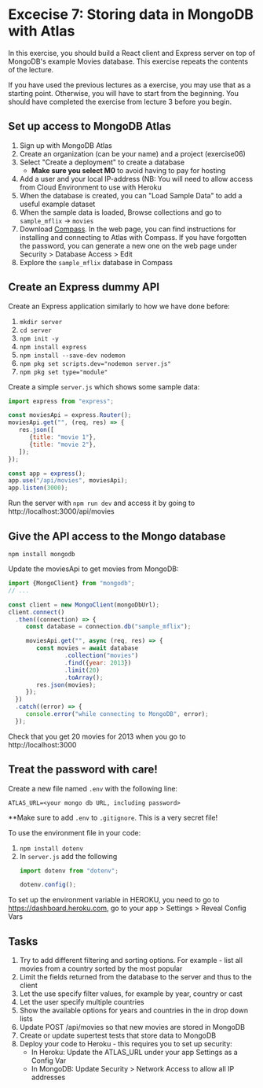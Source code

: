 Excecise 7: Storing data in MongoDB with Atlas
==============================================

In this exercise, you should build a React client and Express server on top of MongoDB's example Movies database. This
exercise repeats the contents of the lecture.

If you have used the previous lectures as a exercise, you may use that as a starting point. Otherwise, you will have to
start from the beginning. You should have completed the exercise from lecture 3 before you begin.

## Set up access to MongoDB Atlas

1. Sign up with MongoDB Atlas
2. Create an organization (can be your name) and a project (exercise06)
3. Select "Create a deployment" to create a database
   * **Make sure you select M0** to avoid having to pay for hosting
4. Add a user and your local IP-address (NB: You will need to allow access from Cloud Environment to use with Heroku
5. When the database is created, you can "Load Sample Data" to add a useful example dataset
6. When the sample data is loaded, Browse collections and go to `sample_mflix` -> `movies`
7. Download [Compass](https://www.mongodb.com/docs/compass/current/). In the web page, you can find instructions for
   installing and connecting to Atlas with Compass. If you have forgotten the password, you can generate a new one on
   the web page under Security > Database Access > Edit
8. Explore the `sample_mflix` database in Compass

## Create an Express dummy API

Create an Express application similarly to how we have done before:

1. `mkdir server`
2. `cd server`
3. `npm init -y`
4. `npm install express`
5. `npm install --save-dev nodemon`
6. `npm pkg set scripts.dev="nodemon server.js"`
7. `npm pkg set type="module"`

Create a simple `server.js` which shows some sample data:

```js
import express from "express";

const moviesApi = express.Router();
moviesApi.get("", (req, res) => {
   res.json([
      {title: "movie 1"},
      {title: "movie 2"},
   ]);
});

const app = express();
app.use("/api/movies", moviesApi);
app.listen(3000);
```

Run the server with `npm run dev` and access it by going to http://localhost:3000/api/movies

## Give the API access to the Mongo database

`npm install mongodb`

Update the moviesApi to get movies from MongoDB:

```js
import {MongoClient} from "mongodb";
// ...

const client = new MongoClient(mongoDbUrl);
client.connect()
  .then((connection) => {
     const database = connection.db("sample_mflix");

     moviesApi.get("", async (req, res) => {
        const movies = await database
                .collection("movies")
                .find({year: 2013})
                .limit(20)
                .toArray();
        res.json(movies);
     });
  })
  .catch((error) => {
     console.error("while connecting to MongoDB", error);
  });
```

Check that you get 20 movies for 2013 when you go to http://localhost:3000

## Treat the password with care!

Create a new file named `.env` with the following line:

```env
ATLAS_URL=<your mongo db URL, including password>
```

**Make sure to add `.env` to `.gitignore`. This is a very secret file!

To use the environment file in your code:

1. `npm install dotenv`
2. In `server.js` add the following
   ```js
   import dotenv from "dotenv";

   dotenv.config();
   ```

To set up the environment variable in HEROKU, you need to go to https://dashboard.heroku.com, go to your app >
Settings > Reveal Config Vars

## Tasks

1. Try to add different filtering and sorting options. For example - list all movies from a country sorted by the most
   popular
2. Limit the fields returned from the database to the server and thus to the client
3. Let the use specify filter values, for example by year, country or cast
4. Let the user specify multiple countries
5. Show the available options for years and countries in the in drop down lists
6. Update POST /api/movies so that new movies are stored in MongoDB
7. Create or update supertest tests that store data to MongoDB
8. Deploy your code to Heroku - this requires you to set up security:
   * In Heroku: Update the ATLAS_URL under your app Settings as a Config Var
   * In MongoDB: Update Security > Network Access to allow all IP addresses

